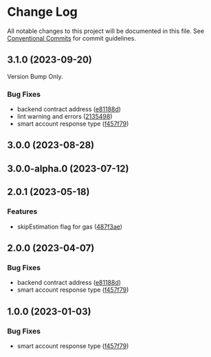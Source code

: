 # Change Log

All notable changes to this project will be documented in this file.
See [Conventional Commits](https://conventionalcommits.org) for commit guidelines.

## 3.1.0 (2023-09-20)
Version Bump Only.

### Bug Fixes

* backend contract address ([e81188d](https://github.com/bcnmy/biconomy-client-sdk/commit/e81188d454eb42ab581078d218d86571d724fa2d))
* lint warning and errors ([2135498](https://github.com/bcnmy/biconomy-client-sdk/commit/2135498896beb54d25add820c1521ffa22d5db7c))
* smart account response type ([f457f79](https://github.com/bcnmy/biconomy-client-sdk/commit/f457f794e27999ccc069c4afb7eb7644e224b61e))










## 3.0.0 (2023-08-28)




## 3.0.0-alpha.0 (2023-07-12)





## 2.0.1 (2023-05-18)


### Features

* skipEstimation flag for gas ([487f3ae](https://github.com/bcnmy/biconomy-client-sdk/commit/487f3aefe21b2dd4fd46e18bef7168eae3c1ecc1))



## 2.0.0 (2023-04-07)


### Bug Fixes

* backend contract address ([e81188d](https://github.com/bcnmy/biconomy-client-sdk/commit/e81188d454eb42ab581078d218d86571d724fa2d))
* smart account response type ([f457f79](https://github.com/bcnmy/biconomy-client-sdk/commit/f457f794e27999ccc069c4afb7eb7644e224b61e))



## 1.0.0 (2023-01-03)


### Bug Fixes

* smart account response type ([f457f79](https://github.com/bcnmy/biconomy-client-sdk/commit/f457f794e27999ccc069c4afb7eb7644e224b61e))

